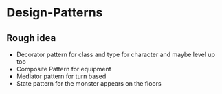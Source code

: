 # Design-Patterns
## Rough idea
- Decorator pattern for class and type for character and maybe level up too 
- Composite Pattern for equipment 
- Mediator pattern for turn based 
- State pattern for the monster appears on the floors 
